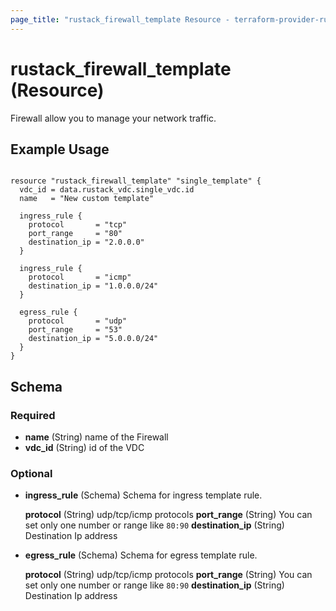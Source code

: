 ```yaml
---
page_title: "rustack_firewall_template Resource - terraform-provider-rustack"
---
```

# rustack_firewall_template (Resource)

Firewall allow you to manage your network traffic.

## Example Usage

```hcl

resource "rustack_firewall_template" "single_template" {
  vdc_id = data.rustack_vdc.single_vdc.id
  name   = "New custom template"

  ingress_rule {
    protocol       = "tcp"
    port_range     = "80"
    destination_ip = "2.0.0.0"
  }

  ingress_rule {
    protocol       = "icmp"
    destination_ip = "1.0.0.0/24"
  }

  egress_rule {
    protocol       = "udp"
    port_range     = "53"
    destination_ip = "5.0.0.0/24"
  }
}

```

## Schema

### Required

- **name** (String) name of the Firewall
- **vdc_id** (String) id of the VDC

### Optional

- **ingress_rule** (Schema) Schema for ingress template rule.

    **protocol** (String) udp/tcp/icmp protocols
    **port_range** (String) You can set only one number or range like `80:90`
    **destination_ip** (String) Destination Ip address 

- **egress_rule** (Schema) Schema for egress template rule.

    **protocol** (String) udp/tcp/icmp protocols
    **port_range** (String) You can set only one number or range like `80:90`
    **destination_ip** (String) Destination Ip address 
